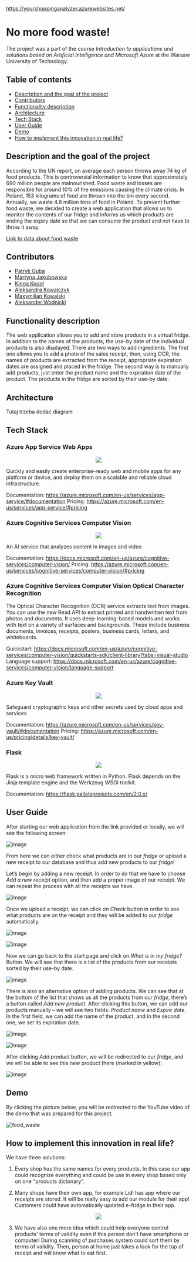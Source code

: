 https://yourshoppinganalyzer.azurewebsites.net/

# No more food waste!
The project was a part of the course *Introduction to applications and solutions based on Artificial Intelligence and Microsoft Azure* at the Warsaw University of Technology.

## Table of contents
* [Description and the goal of the project](#description)
* [Contributors](#contributors)
* [Functionality description](#functionality)
* [Architecture](#architecture)
* [Tech Stack](#tech-stack)
* [User Guide](#user-guide)
* [Demo](#demo)
* [How to implement this innovation in real life?](#innovation)

<a name="description"/></a>
## Description and the goal of the project
According to the UN report, on average each person throws away 74 kg of food products. This is controversial information to know that approximately 690 million people are malnourished. Food waste and losses are responsible for around 10% of the emissions causing the climate crisis. In Poland, 153 kilograms of food are thrown into the bin every second. Annually, we waste 4.8 million tons of food in Poland. To prevent further food waste, we decided to create a web application that allows us to monitor the contents of our fridge and informs us which products are ending the expiry date so that we can consume the product and not have to throw it away.

<a href="https://klimat.rp.pl/ekotrendy/art17074151-raport-onz-miliard-ton-zywnosci-rocznie-laduje-na-smietniku" target="_blank">Link to data about food waste</a>

<a name="contributors"/></a>
## Contributors
* <a href="https://github.com/gubapatryk" target="_blank">Patryk Guba</a>
* <a href="https://github.com/mjakubowska" target="_blank">Martyna Jakubowska</a>
* <a href="https://github.com/kingakocol" target="_blank">Kinga Kocoł</a>
* <a href="https://github.com/Olakow" target="_blank">Aleksandra Kowalczyk</a>
* <a href="https://github.com/maxxx958" target="_blank">Maxymilian Kowalski</a>
* <a href="https://github.com/AleksanderWodnicki" target="_blank">Aleksander Wodnicki</a>

<a name="functionality"/></a>
## Functionality description
The web application allows you to add and store products in a virtual fridge. In addition to the names of the products, the use-by date of the individual products is also displayed. There are two ways to add ingredients. The first one allows you to add a photo of the sales receipt, then, using OCR, the names of products are extracted from the receipt, appropriate expiration dates are assigned and placed in the fridge. The second way is to manually add products, just enter the product name and the expiration date of the product. The products in the fridge are sorted by their use-by date.

<a name="architecture"/></a>
## Architecture
Tutaj trzeba dodać diagram

<a name="tech-stack"/></a>
## Tech Stack

### Azure App Service Web Apps

 <p align="center">
 <img src="app/materials/appservice.png"/>
 </p>
 
Quickly and easily create enterprise-ready web and mobile apps for any platform or device, and deploy them on a scalable and reliable cloud infrastructure.
 
Documentation: https://azure.microsoft.com/en-us/services/app-service/#documentation
Pricing: https://azure.microsoft.com/en-us/services/app-service/#pricing

### Azure Cognitive Services Computer Vision 

 <p align="center">
 <img src="app/materials/computervision.png"/>
 </p>
 
An AI service that analyzes content in images and video

Documentation: https://docs.microsoft.com/en-us/azure/cognitive-services/computer-vision/
Pricing: https://azure.microsoft.com/en-us/services/cognitive-services/computer-vision/#pricing
 
### Azure Cognitive Services Computer Vision Optical Character Recognition

The Optical Character Recognition (OCR) service extracts text from images. You can use the new Read API to extract printed and handwritten text from photos and documents. It uses deep-learning-based models and works with text on a variety of surfaces and backgrounds. These include business documents, invoices, receipts, posters, business cards, letters, and whiteboards. 

Quickstart: https://docs.microsoft.com/en-us/azure/cognitive-services/computer-vision/quickstarts-sdk/client-library?tabs=visual-studio
Language support: https://docs.microsoft.com/en-us/azure/cognitive-services/computer-vision/language-support

### Azure Key Vault

 <p align="center">
 <img src="app/materials/keyvault.png"/>
 </p>
 
Safeguard cryptographic keys and other secrets used by cloud apps and services
 
Documentation: https://azure.microsoft.com/en-us/services/key-vault/#documentation
Pricing: https://azure.microsoft.com/en-us/pricing/details/key-vault/

### Flask

 <p align="center">
 <img src="app/materials/flask.png"/>
 </p>
 
 Flask is a micro web framework written in Python. Flask depends on the Jinja template engine and the Werkzeug WSGI toolkit. 
 
Documentation: https://flask.palletsprojects.com/en/2.0.x/

<a name="user-guide"/></a>
## User Guide

After starting our web application from the link provided or locally, we will see the following screen:

![image](https://user-images.githubusercontent.com/92271405/150877995-96e4b77b-c052-4662-8ba5-88bc471e1208.png)

From here we can either check what products are in our _fridge_ or upload a new receipt to our database and thus add new products to our _fridge_!

Let’s begin by adding a new receipt. In order to do that we have to choose _Add a new receipt_ option, and then add a proper image of our receipt. We can repeat the process with all the receipts we have.

![image](https://user-images.githubusercontent.com/92271405/150878046-5ea75062-e661-4292-a82d-a9be11a3cc16.png)

Once we upload a receipt, we can click on _Check_ button in order to see what products are on the receipt and they will be added to our _fridge_ automatically.

![image](https://user-images.githubusercontent.com/92271405/150878063-52aeb163-b376-42a3-aa70-cfc7def707e9.png)

![image](https://user-images.githubusercontent.com/92271405/150878075-915584e5-892d-4e45-86fe-05a7ae2dc15e.png)

Now we can go back to the start page and click on _What is in my fridge?_ Button. We will see that there is a list of the products from our receipts sorted by their use-by date.

![image](https://user-images.githubusercontent.com/92271405/150878107-0381e85c-19ef-4226-8bb6-587e98dba6b9.png)

There is also an alternative option of adding products. We can see that at the bottom of the list that shows us all the products from our _fridge_, there’s a button called _Add new product_. After clicking this button, we can add our products manually – we will see two fields: _Product name_ and _Expire date_. In the first field, we can add the name of the product, and in the second one, we set its expiration date.

![image](https://user-images.githubusercontent.com/92271405/150878137-f6ff8a9f-f7d1-4fd5-ad35-436a5a19552d.png)

![image](https://user-images.githubusercontent.com/92271405/150878157-d6fd44c2-a39f-4d9b-a5de-7df5cb74cdeb.png)

After clicking _Add product_ button, we will be redirected to our _fridge_, and we will be able to see this new product there (marked in yellow):

![image](https://user-images.githubusercontent.com/92271405/150878176-e793308e-d226-4145-aa73-f56ed0a55461.png)

<a name="demo"/></a>
## Demo

By clicking the picture below, you will be redirected to the YouTube video of the demo that was prepared for this project.

 ![food_waste](https://user-images.githubusercontent.com/92271405/150878760-26cd2cec-8891-4b14-8bdd-dc34b6d2ae50.png)

 <a name="innovation"/></a>
## How to implement this innovation in real life?

We have three solutions:


1. Every shop has the same names for every products. In this case our app could recognize everything and could be use in every shop based  only on one "products dictonary".

2. Many shops have their own app, for example Lidl has app where our receipts are stored. It will be really easy to add our module for their app! Customers could have automatically updated e-fridge in their app.

<p align="center">
 <img src="app/materials/lidl1.png"/>
 </p>

3. We have also one more idea which could help everyone control products' terms of validity even if this person don't have smartphone or computer! During scanning of purchases system could sort them by terms of validity. Then, person at home just takes a look for the top of receipt and will know what to eat first.
